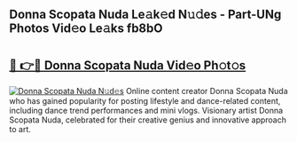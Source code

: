 ## Donna Scopata Nuda Le𝚊k𝚎d N𝚞𝚍es - Part-UNg Photos Vid𝚎o Le𝚊ks fb8bO

# <h2><a href="http://fbevevc.evod.top/?m=Donna+Scopata+Nuda">🔗 👉🔴 Donna Scopata Nuda Vid𝚎o Ph𝚘t𝚘s</a></h2>

[![Donna Scopata Nuda N𝚞d𝚎s](https://i.imgur.com/8V9OHl7.gif)](http://fbevevc.evod.top/?m=Donna+Scopata+Nuda)
Online content creator Donna Scopata Nuda who has gained popularity for posting lifestyle and dance-related content, including dance trend performances and mini vlogs. Visionary artist Donna Scopata Nuda, celebrated for their creative genius and innovative approach to art. 
